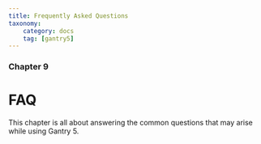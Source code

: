 ```yaml
---
title: Frequently Asked Questions
taxonomy:
    category: docs
    tag: [gantry5]
---
```


### Chapter 9

# FAQ

This chapter is all about answering the common questions that may arise while using Gantry 5.